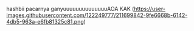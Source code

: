 hashbii pacarnya ganyuuuuuuuuuuuuuuAOA KAK
(https://user-images.githubusercontent.com/122249777/211699842-9fe6668b-6142-4db5-963a-e6fb81325c81.png)
